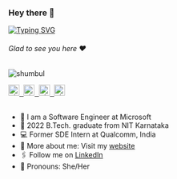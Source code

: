 ### Hey there :wave:

[![Typing SVG](https://readme-typing-svg.herokuapp.com?color=%2336BCF7&lines=This+is+Shumbul+Arifa)](https://git.io/typing-svg)

###### Glad to see you here :heart:

<p align="left"> <img src="https://komarev.com/ghpvc/?username=shumbul&label=Views&color=blue&style=plastic" alt="shumbul" /> </p>

</a>
<a href="https://linkedin.com/in/shumbul">
  <kbd>
  <img align="centre" alt="shumbul's LinkdeIn" width="22px" src="https://cdn-icons-png.flaticon.com/512/174/174857.png" />
</a>

<a href="https://devfolio.co/@shumbul_arifa">
  <kbd>
  <img align="centre" alt="shumbul's Devfolio" width="22px" src="https://avatars.githubusercontent.com/u/38809367?s=280&v=4" />
</a>

<a href="https://gitlab.com/shumbul">
  <kbd>
  <img align="centre" alt="shumbul's Gitlab" width="22px" src="https://seeklogo.com/images/G/gitlab-logo-757620E430-seeklogo.com.png" />
</a>

<a href="mailto:shumbularifa@outlook.com">
  <kbd>
  <img align="centre" alt="shumbul's Outlook" width="22px" src="https://upload.wikimedia.org/wikipedia/commons/thumb/d/df/Microsoft_Office_Outlook_%282018%E2%80%93present%29.svg/1101px-Microsoft_Office_Outlook_%282018%E2%80%93present%29.svg.png" />
</a>

<br/>
<br/>

- 🏢 I am a Software Engineer at Microsoft
- 🏫 2022 B.Tech. graduate from NIT Karnataka
- 💻 Former SDE Intern at Qualcomm, India
- 🙋‍ More about me: Visit my [website](https://shumbul.github.io/)
- 🖇 Follow me on [LinkedIn](https://linkedin.com/in/shumbul)
- 👯 Pronouns: She/Her
